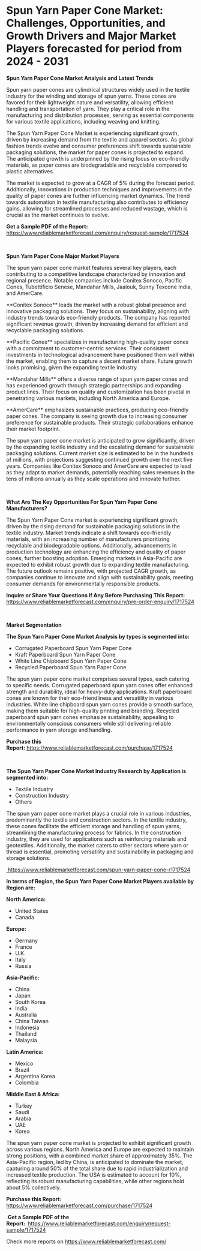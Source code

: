 <p><h1>Spun Yarn Paper Cone Market: Challenges, Opportunities, and Growth Drivers and Major Market Players forecasted for period from 2024 - 2031</h1></p><p><strong>Spun Yarn Paper Cone Market Analysis and Latest Trends</strong></p>
<p><p>Spun yarn paper cones are cylindrical structures widely used in the textile industry for the winding and storage of spun yarns. These cones are favored for their lightweight nature and versatility, allowing efficient handling and transportation of yarn. They play a critical role in the manufacturing and distribution processes, serving as essential components for various textile applications, including weaving and knitting.</p><p>The Spun Yarn Paper Cone Market is experiencing significant growth, driven by increasing demand from the textile and apparel sectors. As global fashion trends evolve and consumer preferences shift towards sustainable packaging solutions, the market for paper cones is projected to expand. The anticipated growth is underpinned by the rising focus on eco-friendly materials, as paper cones are biodegradable and recyclable compared to plastic alternatives.</p><p>The market is expected to grow at a CAGR of 5% during the forecast period. Additionally, innovations in production techniques and improvements in the quality of paper cones are further influencing market dynamics. The trend towards automation in textile manufacturing also contributes to efficiency gains, allowing for streamlined processes and reduced wastage, which is crucial as the market continues to evolve.</p></p>
<p><strong>Get a Sample PDF of the Report:&nbsp;</strong> <a href="https://www.reliablemarketforecast.com/enquiry/request-sample/1717524?utm_campaign=1110&utm_medium=2&utm_source=Github&utm_content=ia&utm_term=28122024&utm_id=spun-yarn-paper-cone">https://www.reliablemarketforecast.com/enquiry/request-sample/1717524</a></p>
<p>&nbsp;</p>
<p><strong>Spun Yarn Paper Cone Major Market Players</strong></p>
<p><p>The spun yarn paper cone market features several key players, each contributing to a competitive landscape characterized by innovation and regional presence. Notable companies include Conitex Sonoco, Pacific Cones, Tubettificio Senese, Mandahar Mills, Jaalouk, Sunny Texcone India, and AmerCare.</p><p>**Conitex Sonoco** leads the market with a robust global presence and innovative packaging solutions. They focus on sustainability, aligning with industry trends towards eco-friendly products. The company has reported significant revenue growth, driven by increasing demand for efficient and recyclable packaging solutions.</p><p>**Pacific Cones** specializes in manufacturing high-quality paper cones with a commitment to customer-centric services. Their consistent investments in technological advancement have positioned them well within the market, enabling them to capture a decent market share. Future growth looks promising, given the expanding textile industry.</p><p>**Mandahar Mills** offers a diverse range of spun yarn paper cones and has experienced growth through strategic partnerships and expanding product lines. Their focus on quality and customization has been pivotal in penetrating various markets, including North America and Europe.</p><p>**AmerCare** emphasizes sustainable practices, producing eco-friendly paper cones. The company is seeing growth due to increasing consumer preference for sustainable products. Their strategic collaborations enhance their market footprint.</p><p>The spun yarn paper cone market is anticipated to grow significantly, driven by the expanding textile industry and the escalating demand for sustainable packaging solutions. Current market size is estimated to be in the hundreds of millions, with projections suggesting continued growth over the next five years. Companies like Conitex Sonoco and AmerCare are expected to lead as they adapt to market demands, potentially reaching sales revenues in the tens of millions annually as they scale operations and innovate further.</p></p>
<p>&nbsp;</p>
<p><strong>What Are The Key Opportunities For Spun Yarn Paper Cone Manufacturers?</strong></p>
<p><p>The Spun Yarn Paper Cone market is experiencing significant growth, driven by the rising demand for sustainable packaging solutions in the textile industry. Market trends indicate a shift towards eco-friendly materials, with an increasing number of manufacturers prioritizing recyclable and biodegradable options. Additionally, advancements in production technology are enhancing the efficiency and quality of paper cones, further boosting adoption. Emerging markets in Asia-Pacific are expected to exhibit robust growth due to expanding textile manufacturing. The future outlook remains positive, with projected CAGR growth, as companies continue to innovate and align with sustainability goals, meeting consumer demands for environmentally responsible products.</p></p>
<p><strong>Inquire or Share Your Questions If Any Before Purchasing This Report:</strong> <a href="https://www.reliablemarketforecast.com/enquiry/pre-order-enquiry/1717524?utm_campaign=1110&utm_medium=2&utm_source=Github&utm_content=ia&utm_term=28122024&utm_id=spun-yarn-paper-cone">https://www.reliablemarketforecast.com/enquiry/pre-order-enquiry/1717524</a></p>
<p>&nbsp;</p>
<p><strong>Market Segmentation</strong></p>
<p><strong>The Spun Yarn Paper Cone Market Analysis by types is segmented into:</strong></p>
<p><ul><li>Corrugated Paperboard Spun Yarn Paper Cone</li><li>Kraft Paperboard Spun Yarn Paper Cone</li><li>White Line Chipboard Spun Yarn Paper Cone</li><li>Recycled Paperboard Spun Yarn Paper Cone</li></ul></p>
<p><p>The spun yarn paper cone market comprises several types, each catering to specific needs. Corrugated paperboard spun yarn cones offer enhanced strength and durability, ideal for heavy-duty applications. Kraft paperboard cones are known for their eco-friendliness and versatility in various industries. White line chipboard spun yarn cones provide a smooth surface, making them suitable for high-quality printing and branding. Recycled paperboard spun yarn cones emphasize sustainability, appealing to environmentally conscious consumers while still delivering reliable performance in yarn storage and handling.</p></p>
<p><strong>Purchase this Report:&nbsp;</strong><a href="https://www.reliablemarketforecast.com/purchase/1717524?utm_campaign=1110&utm_medium=2&utm_source=Github&utm_content=ia&utm_term=28122024&utm_id=spun-yarn-paper-cone">https://www.reliablemarketforecast.com/purchase/1717524</a></p>
<p>&nbsp;</p>
<p><strong>The Spun Yarn Paper Cone Market Industry Research by Application is segmented into:</strong></p>
<p><ul><li>Textile Industry</li><li>Construction Industry</li><li>Others</li></ul></p>
<p><p>The spun yarn paper cone market plays a crucial role in various industries, predominantly the textile and construction sectors. In the textile industry, these cones facilitate the efficient storage and handling of spun yarns, streamlining the manufacturing process for fabrics. In the construction industry, they are used for applications such as reinforcing materials and geotextiles. Additionally, the market caters to other sectors where yarn or thread is essential, promoting versatility and sustainability in packaging and storage solutions.</p></p>
<p><a href="https://www.reliablemarketforecast.com/spun-yarn-paper-cone-r1717524?utm_campaign=1110&utm_medium=2&utm_source=Github&utm_content=ia&utm_term=28122024&utm_id=spun-yarn-paper-cone">&nbsp;https://www.reliablemarketforecast.com/spun-yarn-paper-cone-r1717524</a></p>
<p><strong>In terms of Region, the Spun Yarn Paper Cone Market Players available by Region are:</strong></p>
<p>
    <p> <strong> North America: </strong>
        <ul>
            <li>United States</li>
            <li>Canada</li>
        </ul>
        </p> 
    <p> <strong> Europe: </strong>
        <ul>
            <li>Germany</li>
            <li>France</li>
            <li>U.K.</li>
            <li>Italy</li>
            <li>Russia</li>
        </ul>
        </p> 
    <p> <strong> Asia-Pacific: </strong>
        <ul>
            <li>China</li>
            <li>Japan</li>
            <li>South Korea</li>
            <li>India</li>
            <li>Australia</li>
            <li>China Taiwan</li>
            <li>Indonesia</li>
            <li>Thailand</li>
            <li>Malaysia</li>
        </ul>
        </p> 
    <p> <strong> Latin America: </strong>
        <ul>
            <li>Mexico</li>
            <li>Brazil</li>
            <li>Argentina Korea</li>
            <li>Colombia</li>
        </ul>
        </p> 
    <p> <strong> Middle East & Africa: </strong>
        <ul>
            <li>Turkey</li>
            <li>Saudi</li>
            <li>Arabia</li>
            <li>UAE</li>
            <li>Korea</li>
        </ul>
    </p>
    </p>
<p><p>The spun yarn paper cone market is projected to exhibit significant growth across various regions. North America and Europe are expected to maintain strong positions, with a combined market share of approximately 35%. The Asia-Pacific region, led by China, is anticipated to dominate the market, capturing around 50% of the total share due to rapid industrialization and increased textile production. The USA is estimated to account for 10%, reflecting its robust manufacturing capabilities, while other regions hold about 5% collectively.</p></p>
<p><strong>Purchase this Report: </strong><a href="https://www.reliablemarketforecast.com/purchase/1717524?utm_campaign=1110&utm_medium=2&utm_source=Github&utm_content=ia&utm_term=28122024&utm_id=spun-yarn-paper-cone">https://www.reliablemarketforecast.com/purchase/1717524</a></p>
<p>&nbsp;<strong>Get a Sample PDF of the Report:&nbsp;&nbsp;</strong><a href="https://www.reliablemarketforecast.com/enquiry/request-sample/1717524?utm_campaign=1110&utm_medium=2&utm_source=Github&utm_content=ia&utm_term=28122024&utm_id=spun-yarn-paper-cone">https://www.reliablemarketforecast.com/enquiry/request-sample/1717524</a></p>
<p><strong></strong></p>
<p>Check more reports on <a href="https://www.reliablemarketforecast.com/?utm_campaign=1110&utm_medium=2&utm_source=Github&utm_content=ia&utm_term=28122024&utm_id=spun-yarn-paper-cone">https://www.reliablemarketforecast.com/</a></p>